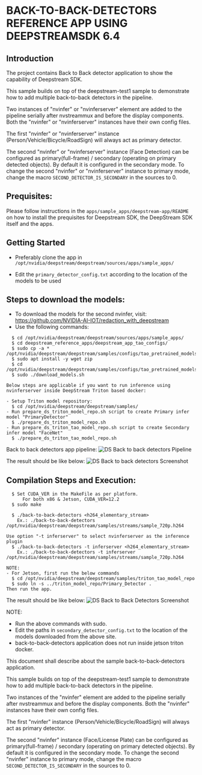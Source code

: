 # BACK-TO-BACK-DETECTORS REFERENCE APP USING DEEPSTREAMSDK 6.4

## Introduction
The project contains Back to Back detector application to show the
capability of Deepstream SDK.

This sample builds on top of the deepstream-test1 sample to demonstrate how to
add multiple back-to-back detectors in the pipeline.

Two instances of "nvinfer" or "nvinferserver" element are added to the pipeline serially after
nvstreammux and before the display components. Both the "nvinfer" or "nvinferserver" instances have
their own config files.

The first "nvinfer" or "nvinferserver" instance (Person/Vehicle/Bicycle/RoadSign) will always act
as primary detector.

The second "nvinfer" or "nvinferserver" instance (Face Detection) can be configured as
primary(full-frame) / secondary (operating on primary detected objects). By
default it is configured in the secondary mode. To change the second "nvinfer" or "nvinferserver"
instance to primary mode, change the macro `SECOND_DETECTOR_IS_SECONDARY` in the
sources to 0.

## Prequisites:

Please follow instructions in the `apps/sample_apps/deepstream-app/README` on how
to install the prequisites for Deepstream SDK, the DeepStream SDK itself and the
apps.

## Getting Started

- Preferably clone the app in
  `/opt/nvidia/deepstream/deepstream/sources/apps/sample_apps/`

- Edit the `primary_detector_config.txt` according to the location of the models to be used

## Steps to download the models:
- To download the models for the second nvinfer, visit:
  https://github.com/NVIDIA-AI-IOT/redaction_with_deepstream
-  Use the following commands:
```
  $ cd /opt/nvidia/deepstream/deepstream/sources/apps/sample_apps/
  $ cd deepstream_reference_apps/deepstream_app_tao_configs/
  $ sudo cp -a * /opt/nvidia/deepstream/deepstream/samples/configs/tao_pretrained_models/
  $ sudo apt install -y wget zip
  $ cd /opt/nvidia/deepstream/deepstream/samples/configs/tao_pretrained_models/
  $ sudo ./download_models.sh

Below steps are applicable if you want to run inference using nvinferserver inside DeepStream Triton based docker:

- Setup Triton model repository:
  $ cd /opt/nvidia/deepstream/deepstream/samples/
- Run prepare_ds_triton_model_repo.sh script to create Primary infer model "PrimaryDetector"
  $ ./prepare_ds_triton_model_repo.sh
- Run prepare_ds_triton_tao_model_repo.sh script to create Secondary infer model "FaceNet"
  $ ./prepare_ds_triton_tao_model_repo.sh

```

Back to back detectors app pipeline:
![DS Back to back detectors Pipeline](.backtobackdetectors_pipeline.png)

The result should be like below:
![DS Back to back detectors Screenshot](.backtobackdetectors.png)
## Compilation Steps and Execution:
```
  $ Set CUDA_VER in the MakeFile as per platform.
      For both x86 & Jetson, CUDA_VER=12.2
  $ sudo make

  $ ./back-to-back-detectors <h264_elementary_stream>
    Ex.: ./back-to-back-detectors /opt/nvidia/deepstream/deepstream/samples/streams/sample_720p.h264

Use option "-t inferserver" to select nvinferserver as the inference plugin
  $ ./back-to-back-detectors -t inferserver <h264_elementary_stream>
    Ex.: ./back-to-back-detectors -t inferserver /opt/nvidia/deepstream/deepstream/samples/streams/sample_720p.h264

NOTE:
- For Jetson, first run the below commands
  $ cd /opt/nvidia/deepstream/deepstream/samples/triton_tao_model_repo
  $ sudo ln -s ../triton_model_repo/Primary_Detector .
Then run the app.

```
The result should be like below:
  ![DS Back to Back Detectors Screenshot](.backtobackdetectors.png)

NOTE:
- Run the above commands with sudo.
- Edit the paths in `secondary_detector_config.txt` to the location of the models
  downloaded from the above site.
- back-to-back-detectors application does not run inside jetson triton docker.

This document shall describe about the sample back-to-back-detectors application.

This sample builds on top of the deepstream-test1 sample to demonstrate how to
add multiple back-to-back detectors in the pipeline.

Two instances of the "nvinfer" element are added to the pipeline serially after
nvstreammux and before the display components. Both the "nvinfer" instances have
their own config files.

The first "nvinfer" instance (Person/Vehicle/Bicycle/RoadSign) will always act
as primary detector.

The second "nvinfer" instance (Face/License Plate) can be configured as
primary(full-frame) / secondary (operating on primary detected objects). By
default it is configured in the secondary mode. To change the second "nvinfer"
instance to primary mode, change the macro `SECOND_DETECTOR_IS_SECONDARY` in the
sources to 0.

